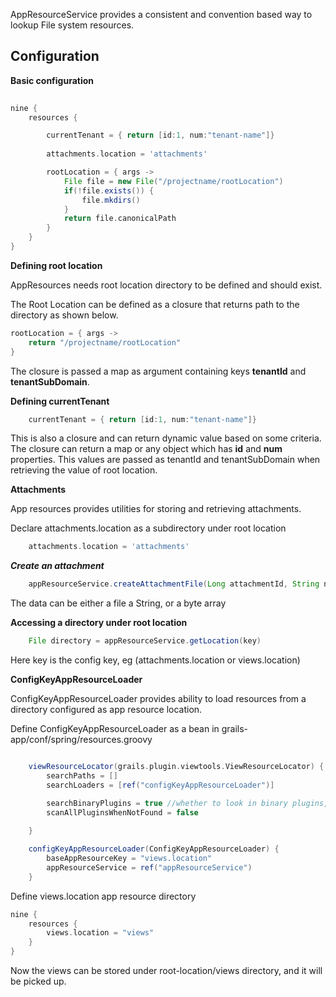 
AppResourceService provides a consistent and convention based way to lookup File system resources.

## Configuration

**Basic configuration**
```groovy
    
nine {
	resources {

		currentTenant = { return [id:1, num:"tenant-name"]}
		
		attachments.location = 'attachments'

		rootLocation = { args ->
			File file = new File("/projectname/rootLocation")
			if(!file.exists()) {
				file.mkdirs()
			}
			return file.canonicalPath
		}
	}
}

```

**Defining root location**

AppResources needs root location directory to be defined and should exist.

The Root Location can be defined as a closure that returns path to the directory as shown below.
 
```groovy
rootLocation = { args ->
    return "/projectname/rootLocation"
}
```

The closure is passed a map as argument containing keys **tenantId** and **tenantSubDomain**.

**Defining currentTenant**
```groovy
    currentTenant = { return [id:1, num:"tenant-name"]}    
```

This is also a closure and can return dynamic value based on some criteria.
The closure can return a map or any object which has **id** and **num** properties.
This values are passed as tenantId and tenantSubDomain when retrieving the value of root location.

**Attachments**

App resources provides utilities for storing and retrieving attachments.

Declare attachments.location as a subdirectory under root location

```groovy
    attachments.location = 'attachments'
```

_**Create an attachment**_
```groovy
    appResourceService.createAttachmentFile(Long attachmentId, String name, String extension, data)
```

The data can be either a file a String, or a byte array

**Accessing a directory under root location**
```groovy
    File directory = appResourceService.getLocation(key)
```

Here key is the config key, eg (attachments.location or views.location)

**ConfigKeyAppResourceLoader**

ConfigKeyAppResourceLoader provides ability to load resources from a directory configured as app resource location.

Define ConfigKeyAppResourceLoader as a bean in grails-app/conf/spring/resources.groovy

```groovy

    viewResourceLocator(grails.plugin.viewtools.ViewResourceLocator) { bean ->
        searchPaths = []
        searchLoaders = [ref("configKeyAppResourceLoader")]

        searchBinaryPlugins = true //whether to look in binary plugins, does not work in grails2
        scanAllPluginsWhenNotFound = false
        
    }

    configKeyAppResourceLoader(ConfigKeyAppResourceLoader) {
        baseAppResourceKey = "views.location"
        appResourceService = ref("appResourceService")
    }

```

Define views.location app resource directory

```groovy
nine {
	resources {
	    views.location = "views"
	}
}
```

Now the views can be stored under root-location/views directory, and it will be picked up.